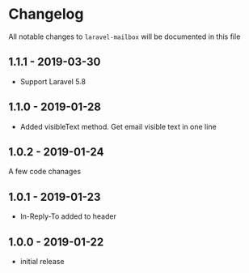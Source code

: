 # Changelog

All notable changes to `laravel-mailbox` will be documented in this file

## 1.1.1 - 2019-03-30

- Support Laravel 5.8

## 1.1.0 - 2019-01-28

- Added visibleText method. Get email visible text in one line

## 1.0.2 - 2019-01-24

A few code chanages

## 1.0.1 - 2019-01-23

- In-Reply-To added to header

## 1.0.0 - 2019-01-22

- initial release
